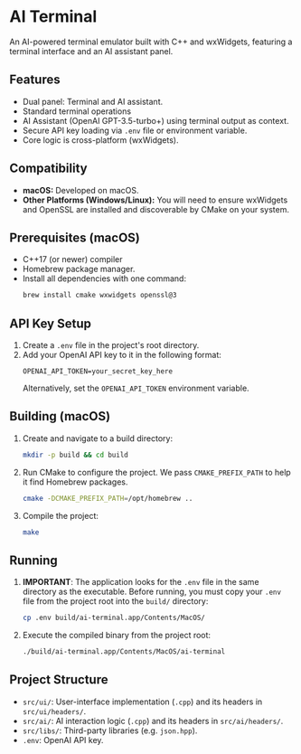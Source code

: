 # AI Terminal

An AI-powered terminal emulator built with C++ and wxWidgets, featuring a terminal interface and an AI assistant panel.

## Features

- Dual panel: Terminal and AI assistant.
- Standard terminal operations 
- AI Assistant (OpenAI GPT-3.5-turbo+) using terminal output as context.
- Secure API key loading via `.env` file or environment variable.
- Core logic is cross-platform (wxWidgets).

## Compatibility

- **macOS:** Developed on macOS.
- **Other Platforms (Windows/Linux):** You will need to ensure wxWidgets and OpenSSL are installed and discoverable by CMake on your system.

## Prerequisites (macOS)

- C++17 (or newer) compiler 
- Homebrew package manager.
- Install all dependencies with one command:
  ```bash
  brew install cmake wxwidgets openssl@3
  ```

## API Key Setup

1. Create a `.env` file in the project's root directory.
2. Add your OpenAI API key to it in the following format:
   ```
   OPENAI_API_TOKEN=your_secret_key_here
   ```
    Alternatively, set the `OPENAI_API_TOKEN` environment variable.

## Building (macOS)

1. Create and navigate to a build directory:
   ```bash
   mkdir -p build && cd build
   ```
2. Run CMake to configure the project. We pass `CMAKE_PREFIX_PATH` to help it find Homebrew packages.
   ```bash
   cmake -DCMAKE_PREFIX_PATH=/opt/homebrew ..
   ```
3. Compile the project:
   ```bash
   make
   ```

## Running

1. **IMPORTANT**: The application looks for the `.env` file in the same directory as the executable. Before running, you must copy your `.env` file from the project root into the `build/` directory:
   ```bash
   cp .env build/ai-terminal.app/Contents/MacOS/
   ```
2. Execute the compiled binary from the project root:
   ```bash
   ./build/ai-terminal.app/Contents/MacOS/ai-terminal
   ```

## Project Structure

- `src/ui/`: User-interface implementation (`.cpp`) and its headers in `src/ui/headers/`.
- `src/ai/`: AI interaction logic (`.cpp`) and its headers in `src/ai/headers/`.
- `src/libs/`: Third-party libraries (e.g. `json.hpp`).
- `.env`: OpenAI API key.

